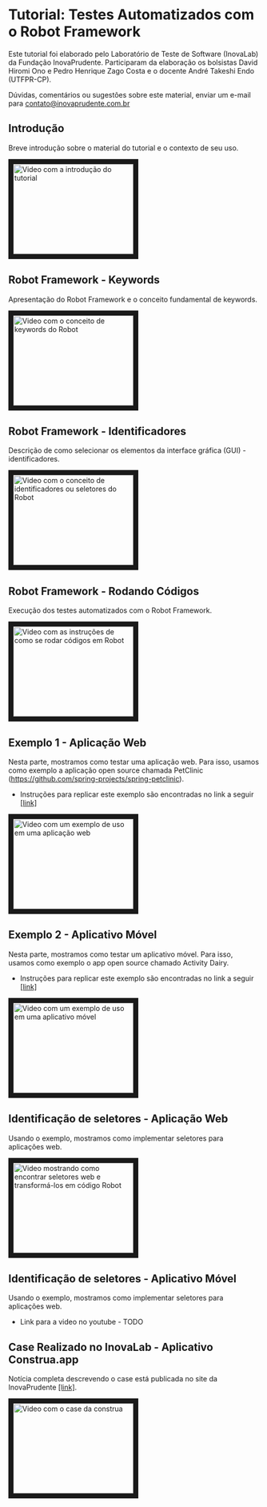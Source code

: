 # Tutorial: Testes Automatizados com o Robot Framework

Este tutorial foi elaborado pelo Laboratório de Teste de Software (InovaLab) da Fundação InovaPrudente. Participaram da elaboração os bolsistas David Hiromi Ono e Pedro Henrique Zago Costa e o docente André Takeshi Endo (UTFPR-CP).

Dúvidas, comentários ou sugestões sobre este material, enviar um e-mail para contato@inovaprudente.com.br

## Introdução

Breve introdução sobre o material do tutorial e o contexto de seu uso. 

<a href="http://www.youtube.com/watch?feature=player_embedded&v=Fcwk5aK0erE" target="_blank"><img src="http://img.youtube.com/vi/Fcwk5aK0erE/0.jpg" 
alt="Video com a introdução do tutorial" width="240" height="180" border="10" /></a>   

## Robot Framework - Keywords

Apresentação do Robot Framework e o conceito fundamental de keywords.

<a href="http://www.youtube.com/watch?feature=player_embedded&v=_4Hhm5mJTB8" target="_blank"><img src="http://img.youtube.com/vi/_4Hhm5mJTB8/0.jpg" 
alt="Video com o conceito de keywords do Robot" width="240" height="180" border="10" /></a>   
   
## Robot Framework - Identificadores

Descrição de como selecionar os elementos da interface gráfica (GUI) - identificadores.

<a href="http://www.youtube.com/watch?feature=player_embedded&v=yFafjL9xAVQ" target="_blank"><img src="http://img.youtube.com/vi/yFafjL9xAVQ/0.jpg" 
alt="Video com o conceito de identificadores ou seletores do Robot" width="240" height="180" border="10" /></a>   

## Robot Framework - Rodando Códigos

Execução dos testes automatizados com o Robot Framework. 

<a href="https://www.youtube.com/watch?v=i0_ovETZd8Q" target="_blank"><img src="http://img.youtube.com/vi/i0_ovETZd8Q/0.jpg" 
alt="Video com as instruções de como se rodar códigos em Robot" width="240" height="180" border="10" /></a>

## Exemplo 1 - Aplicação Web

Nesta parte, mostramos como testar uma aplicação web. Para isso, usamos como exemplo a aplicação open source chamada PetClinic (https://github.com/spring-projects/spring-petclinic). 

   - Instruções para replicar este exemplo são encontradas no link a seguir [[link]](seleniumExemplo)

<a href="http://www.youtube.com/watch?feature=player_embedded&v=JEal7WBai2I" target="_blank"><img src="http://img.youtube.com/vi/JEal7WBai2I/0.jpg" 
alt="Video com um exemplo de uso em uma aplicação web" width="240" height="180" border="10" /></a>      

## Exemplo 2 - Aplicativo Móvel

Nesta parte, mostramos como testar um aplicativo móvel. Para isso, usamos como exemplo o app open source chamado Activity Dairy.

   - Instruções para replicar este exemplo são encontradas no link a seguir [[link]](appiumExemplo) 

<a href="https://www.youtube.com/watch?v=OXUPrMlDFu8" target="_blank"><img src="https://img.youtube.com/vi/OXUPrMlDFu8/0.jpg" 
alt="Video com um exemplo de uso em uma aplicativo móvel" width="240" height="180" border="10" /></a>    

## Identificação de seletores - Aplicação Web

Usando o exemplo, mostramos como implementar seletores para aplicações web.

<a href="https://www.youtube.com/watch?v=OcF1ty7hPjQ" target="_blank"><img src="https://img.youtube.com/vi/OcF1ty7hPjQ/0.jpg" 
alt="Video mostrando como encontrar seletores web e transformá-los em código Robot" width="240" height="180" border="10" /></a>

## Identificação de seletores - Aplicativo Móvel

Usando o exemplo, mostramos como implementar seletores para aplicações web.

   - Link para a video no youtube - TODO


## Case Realizado no InovaLab - Aplicativo Construa.app

Notícia completa descrevendo o case está publicada no site da InovaPrudente [[link]](https://inovaprudente.com.br/noticias/inovalab-finaliza-seu-primeiro-case-de-teste-de-software.html).

<a href="http://www.youtube.com/watch?feature=player_embedded&v=ulvqlNzf0AI" target="_blank"><img src="http://img.youtube.com/vi/ulvqlNzf0AI/0.jpg" 
alt="Video com o case da construa" width="240" height="180" border="10" /></a>
